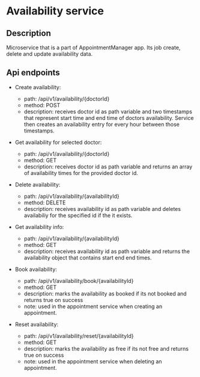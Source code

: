 # Availability service
## Description
Microservice that is a part of AppointmentManager app. Its job create, delete and update availability data.

## Api endpoints
- Create availability:
  - path: /api/v1/availability/{doctorId}
  - method: POST
  - description: receives doctor id as path variable and two timestamps that represent start time and end time of doctors availability. Service then creates an availability entry for every hour between those timestamps.

- Get availability for selected doctor:
  - path: /api/v1/availability/{doctorId}
  - method: GET
  - description: receives doctor id as path variable and returns an array of availability times for the provided doctor id.

- Delete availability:
  - path: /api/v1/availability/{availabilityId}
  - method: DELETE
  - description: receives availability id as path variable and deletes availabiliy for the specified id if the it exists.

- Get availability info:
  - path: /api/v1/availability/{availabilityId}
  - method: GET
  - description: receives availability id as path variable and returns the availability object that contains start end end times.

- Book availability:
  - path: /api/v1/availability/book/{availabilityId}
  - method: GET
  - description: marks the availability as booked if its not booked and returns true on success 
  - note: used in the appointment service when creating an appointment.
 
- Reset availability:
  - path: /api/v1/availability/reset/{availabilityId}
  - method: GET
  - description: marks the availability as free if its not free and returns true on success 
  - note: used in the appointment service when deleting an appointment.
